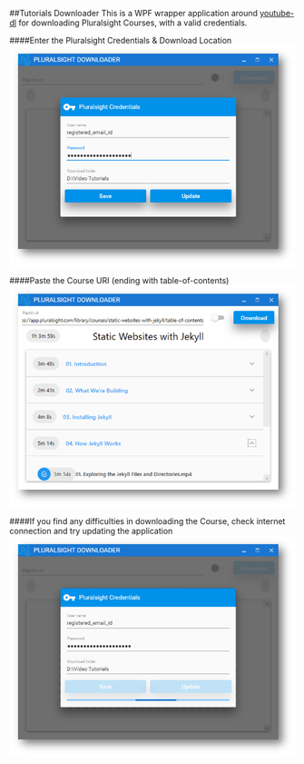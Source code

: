##Tutorials Downloader
This is a WPF wrapper application around [youtube-dl](https://github.com/rg3/youtube-dl) for downloading Pluralsight Courses, with a valid credentials.  

####Enter the Pluralsight Credentials & Download Location
![Alt Credentials](Images/1-login.png)

####Paste the Course URI (ending with table-of-contents)
![Alt Download](Images/3-download.png)

####If you find any difficulties in downloading the Course, check internet connection and try updating the application 
![Alt Download](Images/2-update.png)
